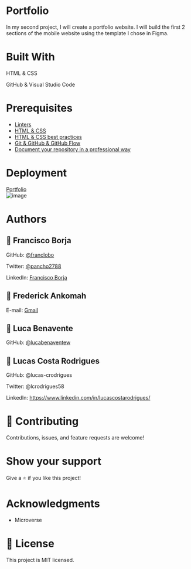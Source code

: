 # Portfolio

In my second project, I will create a portfolio website. I will build the first 2 sections of the mobile website using the template I chose in Figma. 

# Built With

HTML & CSS

GitHub & Visual Studio Code

# Prerequisites

- [Linters](https://github.com/microverseinc/curriculum-transversal-skills/blob/main/clean-code/linters.md)
- [HTML & CSS](https://github.com/microverseinc/linters-config/tree/master/html-css)
-  [HTML & CSS best practices](https://github.com/microverseinc/curriculum-html-css/blob/main/articles/html_css_best_practices.md)
- [Git & GitHub & GitHub Flow](https://github.com/microverseinc/curriculum-transversal-skills/blob/main/git-github/git_github_basics.md)
- [Document your repository in a professional way](https://github.com/microverseinc/curriculum-transversal-skills/blob/main/documentation/clean_repo.md)

# Deployment

[Portfolio](https://franclobo.github.io/Portfolio/)<br>
![image](https://user-images.githubusercontent.com/58642949/176052718-9ef98981-a226-463c-a31f-8b7b860c27a8.png)


# Authors

## 👤 Francisco Borja

GitHub: [@franclobo](https://github.com/franclobo)

Twitter: [@pancho2788](https://twitter.com/Pancho2788)

LinkedIn: [Francisco Borja](https://www.linkedin.com/in/francisco-borja-lobato/)

## 👤 Frederick Ankomah

E-mail: [Gmail](ankomahfrederickyahoo@gmail.com)

## 👤 Luca Benavente

GitHub: [@lucabenaventew](https://github.com/lucabenaventew)

## 👤 Lucas Costa Rodrigues

GitHub: @lucas-crodrigues

Twitter: @lcrodrigues58

LinkedIn: https://www.linkedin.com/in/lucascostarodrigues/


# 🤝 Contributing
Contributions, issues, and feature requests are welcome!

# Show your support
Give a ⭐️ if you like this project!

# Acknowledgments
- Microverse
# 📝 License
This project is MIT licensed.
